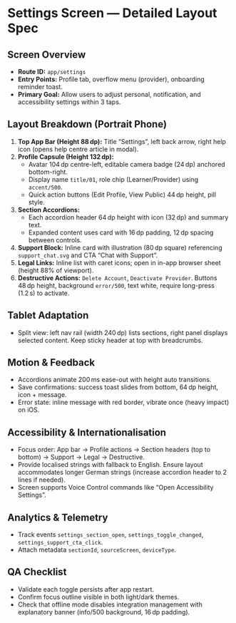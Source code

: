 # Settings Screen — Detailed Layout Spec

## Screen Overview
- **Route ID:** `app/settings`
- **Entry Points:** Profile tab, overflow menu (provider), onboarding reminder toast.
- **Primary Goal:** Allow users to adjust personal, notification, and accessibility settings within 3 taps.

## Layout Breakdown (Portrait Phone)
1. **Top App Bar (Height 88 dp):** Title “Settings”, left back arrow, right help icon (opens help centre article in modal).
2. **Profile Capsule (Height 132 dp):**
   - Avatar 104 dp centre-left, editable camera badge (24 dp) anchored bottom-right.
   - Display name `title/01`, role chip (Learner/Provider) using `accent/500`.
   - Quick action buttons (Edit Profile, View Public) 44 dp height, pill style.
3. **Section Accordions:**
   - Each accordion header 64 dp height with icon (32 dp) and summary text.
   - Expanded content uses card with 16 dp padding, 12 dp spacing between controls.
4. **Support Block:** Inline card with illustration (80 dp square) referencing `support_chat.svg` and CTA “Chat with Support”.
5. **Legal Links:** Inline list with caret icons; open in in-app browser sheet (height 88% of viewport).
6. **Destructive Actions:** `Delete Account`, `Deactivate Provider`. Buttons 48 dp height, background `error/500`, text white, require long-press (1.2 s) to activate.

## Tablet Adaptation
- Split view: left nav rail (width 240 dp) lists sections, right panel displays selected content. Keep sticky header at top with breadcrumbs.

## Motion & Feedback
- Accordions animate 200 ms ease-out with height auto transitions.
- Save confirmations: success toast slides from bottom, 64 dp height, icon + message.
- Error state: inline message with red border, vibrate once (heavy impact) on iOS.

## Accessibility & Internationalisation
- Focus order: App bar → Profile actions → Section headers (top to bottom) → Support → Legal → Destructive.
- Provide localised strings with fallback to English. Ensure layout accommodates longer German strings (increase accordion header to 2 lines if needed).
- Screen supports Voice Control commands like “Open Accessibility Settings”.

## Analytics & Telemetry
- Track events `settings_section_open`, `settings_toggle_changed`, `settings_support_cta_click`.
- Attach metadata `sectionId`, `sourceScreen`, `deviceType`.

## QA Checklist
- Validate each toggle persists after app restart.
- Confirm focus outline visible in both light/dark themes.
- Check that offline mode disables integration management with explanatory banner (info/500 background, 16 dp padding).

